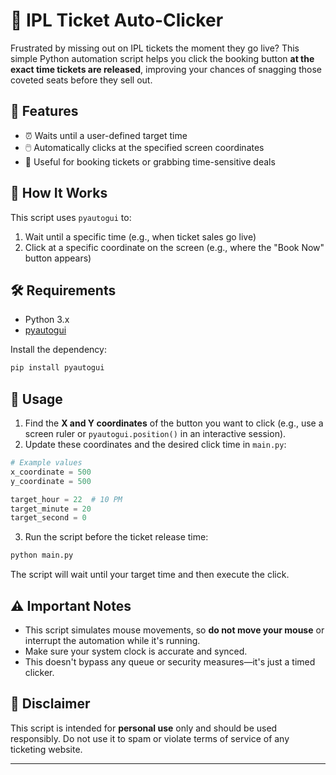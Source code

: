 # 🏏 IPL Ticket Auto-Clicker

Frustrated by missing out on IPL tickets the moment they go live? This simple Python automation script helps you click the booking button **at the exact time tickets are released**, improving your chances of snagging those coveted seats before they sell out.

## 🚀 Features

- ⏰ Waits until a user-defined target time
- 🖱️ Automatically clicks at the specified screen coordinates
- 🧭 Useful for booking tickets or grabbing time-sensitive deals

## 🧠 How It Works

This script uses `pyautogui` to:
1. Wait until a specific time (e.g., when ticket sales go live)
2. Click at a specific coordinate on the screen (e.g., where the "Book Now" button appears)

## 🛠️ Requirements

- Python 3.x
- [pyautogui](https://pypi.org/project/pyautogui/)

Install the dependency:
```bash
pip install pyautogui
```

## 📄 Usage

1. Find the **X and Y coordinates** of the button you want to click (e.g., use a screen ruler or `pyautogui.position()` in an interactive session).
2. Update these coordinates and the desired click time in `main.py`:

```python
# Example values
x_coordinate = 500  
y_coordinate = 500  

target_hour = 22  # 10 PM
target_minute = 20
target_second = 0
```

3. Run the script before the ticket release time:

```bash
python main.py
```

The script will wait until your target time and then execute the click.

## ⚠️ Important Notes

- This script simulates mouse movements, so **do not move your mouse** or interrupt the automation while it's running.
- Make sure your system clock is accurate and synced.
- This doesn't bypass any queue or security measures—it's just a timed clicker.

## 📌 Disclaimer

This script is intended for **personal use** only and should be used responsibly. Do not use it to spam or violate terms of service of any ticketing website.

---
